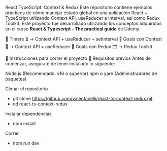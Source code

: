 React TypeScript: Context & Redux
Este repositorio contiene ejemplos prácticos de cómo manejar estado global en una aplicación React + TypeScript utilizando Context API, useReducer e Interval, así como Redux Toolkit.
Este proyecto fue desarrollado utilizando los conceptos adquiridos en el curso **React & Typescript - The practical guide** de Udemy.

🔹 Timers ⏳ → Context API + useReducer + setInterval
🔹 Goals con Context 🎯 → Context API + useReducer
🔹 Goals con Redux 🗂️ → Redux Toolkit

🚀 Instrucciones para correr el proyecto
🔹 Requisitos previos
Antes de comenzar, asegúrate de tener instalado lo siguiente:

Node.js (Recomendado: v16 o superior)
npm o yarn (Administradores de paquetes)

Clonar el repositorio
-   git clone https://github.com/valenfanelli/react-ts-context-redux.git
-   cd react-ts-context-redux

Instalar dependencias
-   npm install

Correr
-   npm run dev
